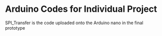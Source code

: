# Arduino Codes for Individual Project 
SPI_Transfer is the code uploaded onto the Arduino nano in the final prototype 
